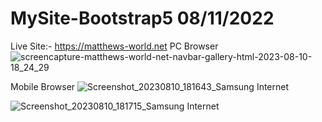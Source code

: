 # MySite-Bootstrap5 08/11/2022

Live Site:- https://matthews-world.net
PC Browser 
![screencapture-matthews-world-net-navbar-gallery-html-2023-08-10-18_24_29](https://github.com/MatthewDelong/MySite-Bootstrap5/assets/1036327/ac472655-2e56-4a80-990d-fcf1ecd4e7ab)




Mobile Browser 
![Screenshot_20230810_181643_Samsung Internet](https://github.com/MatthewDelong/MySite-Bootstrap5/assets/1036327/a73ae23c-41f6-486c-bbb6-354dd431a507)

![Screenshot_20230810_181715_Samsung Internet](https://github.com/MatthewDelong/MySite-Bootstrap5/assets/1036327/c620b3cf-046e-4eb8-8e77-fedf4d9edaff)



